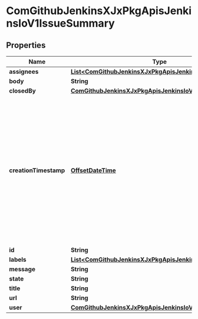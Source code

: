 
# ComGithubJenkinsXJxPkgApisJenkinsIoV1IssueSummary

## Properties
Name | Type | Description | Notes
------------ | ------------- | ------------- | -------------
**assignees** | [**List&lt;ComGithubJenkinsXJxPkgApisJenkinsIoV1UserDetails&gt;**](ComGithubJenkinsXJxPkgApisJenkinsIoV1UserDetails.md) |  |  [optional]
**body** | **String** |  |  [optional]
**closedBy** | [**ComGithubJenkinsXJxPkgApisJenkinsIoV1UserDetails**](ComGithubJenkinsXJxPkgApisJenkinsIoV1UserDetails.md) |  |  [optional]
**creationTimestamp** | [**OffsetDateTime**](OffsetDateTime.md) | Time is a wrapper around time.Time which supports correct marshaling to YAML and JSON.  Wrappers are provided for many of the factory methods that the time package offers. |  [optional]
**id** | **String** |  |  [optional]
**labels** | [**List&lt;ComGithubJenkinsXJxPkgApisJenkinsIoV1IssueLabel&gt;**](ComGithubJenkinsXJxPkgApisJenkinsIoV1IssueLabel.md) |  |  [optional]
**message** | **String** |  |  [optional]
**state** | **String** |  |  [optional]
**title** | **String** |  |  [optional]
**url** | **String** |  |  [optional]
**user** | [**ComGithubJenkinsXJxPkgApisJenkinsIoV1UserDetails**](ComGithubJenkinsXJxPkgApisJenkinsIoV1UserDetails.md) |  |  [optional]




